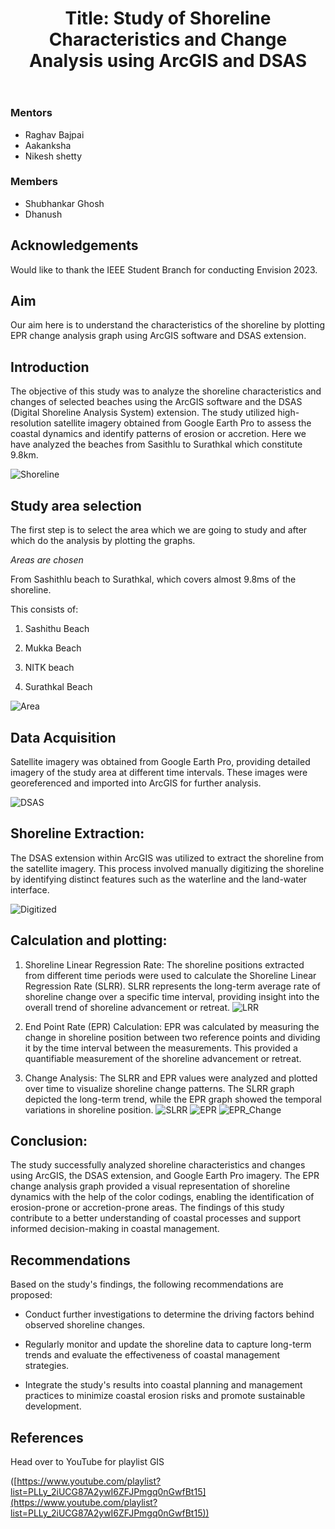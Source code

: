 ﻿---
gmeet: "https://meet.google.com/vou-nhva-jgd"

layout: post


title: "Title: Study of Shoreline Characteristics and Change Analysis using ArcGIS and DSAS"


description: " This project utilized ArcGIS software and the DSAS extension to study shoreline characteristics and changes of some selected beaches."


categories: envision


thumbnail: 2023-05-27-title--study-of-shoreline-characteristics-and-change-analysis-using-arcgis-and-dsas-2023_shoreline.jpeg”


year: 2023


---





### Mentors
- Raghav Bajpai
- Aakanksha
- Nikesh shetty


### Members
- Shubhankar Ghosh
- Dhanush


## Acknowledgements


Would like to thank the IEEE Student Branch for conducting Envision 2023.





## Aim


Our aim here is to understand the characteristics of the shoreline by plotting EPR change analysis graph using ArcGIS software and DSAS extension.








## Introduction





The objective of this study was to analyze the shoreline characteristics and changes of selected beaches using the ArcGIS software and the DSAS (Digital Shoreline Analysis System) extension. The study utilized high-resolution satellite imagery obtained from Google Earth Pro to assess the coastal dynamics and identify patterns of erosion or accretion. Here we have analyzed the beaches from Sasithlu to Surathkal which constitute 9.8km.





![Shoreline](/virtual-expo/assets/img/envision/piston/title--study-of-shoreline-characteristics-and-change-analysis-using-arcgis-and-dsas/shoreline_epr.jpeg)





## Study area selection





The first step is to select the area which we are going to study and after which do the analysis by plotting the graphs.


*Areas are chosen*


From Sashithlu beach to Surathkal, which covers almost 9.8ms of the shoreline.


This consists of:


1) Sashithu Beach


2) Mukka Beach


3) NITK beach


4) Surathkal Beach


![Area](/virtual-expo/assets/img/envision/piston/title--study-of-shoreline-characteristics-and-change-analysis-using-arcgis-and-dsas/area.jpeg)



## Data Acquisition





Satellite imagery was obtained from Google Earth Pro, providing detailed imagery of the study area at different time intervals. These images were georeferenced and imported into ArcGIS for further analysis.


![DSAS](/virtual-expo/assets/img/envision/piston/title--study-of-shoreline-characteristics-and-change-analysis-using-arcgis-and-dsas/dsas2.jpeg)





## Shoreline Extraction:





The DSAS extension within ArcGIS was utilized to extract the shoreline from the satellite imagery. This process involved manually digitizing the shoreline by identifying distinct features such as the waterline and the land-water interface.


![Digitized](/virtual-expo/assets/img/envision/piston/title--study-of-shoreline-characteristics-and-change-analysis-using-arcgis-and-dsas/dsas.jpeg)


## Calculation and plotting:





1) Shoreline Linear Regression Rate: The shoreline positions extracted from different time periods were used to calculate the Shoreline Linear Regression Rate (SLRR). SLRR represents the long-term average rate of shoreline change over a specific time interval, providing insight into the overall trend of shoreline advancement or retreat.
![LRR](/virtual-expo/assets/img/envision/piston/title--study-of-shoreline-characteristics-and-change-analysis-using-arcgis-and-dsas/lrr.jpeg)





2) End Point Rate (EPR) Calculation: EPR was calculated by measuring the change in shoreline position between two reference points and dividing it by the time interval between the measurements. This provided a quantifiable measurement of the shoreline advancement or retreat.





3) Change Analysis: The SLRR and EPR values were analyzed and plotted over time to visualize shoreline change patterns. The SLRR graph depicted the long-term trend, while the EPR graph showed the temporal variations in shoreline position.
![SLRR](/virtual-expo/assets/img/envision/piston/title--study-of-shoreline-characteristics-and-change-analysis-using-arcgis-and-dsas/slrr.jpeg)
![EPR](/virtual-expo/assets/img/envision/piston/title--study-of-shoreline-characteristics-and-change-analysis-using-arcgis-and-dsas/epr.jpeg)
![EPR_Change](/virtual-expo/assets/img/envision/piston/title--study-of-shoreline-characteristics-and-change-analysis-using-arcgis-and-dsas/epr_change.jpeg)







## Conclusion:



The study successfully analyzed shoreline characteristics and changes using ArcGIS, the DSAS extension, and Google Earth Pro imagery. The EPR change analysis graph provided a visual representation of shoreline dynamics with the help of the color codings, enabling the identification of erosion-prone or accretion-prone areas. The findings of this study contribute to a better understanding of coastal processes and support informed decision-making in coastal management.






## Recommendations


Based on the study's findings, the following recommendations are proposed:


- Conduct further investigations to determine the driving factors behind observed shoreline changes.


- Regularly monitor and update the shoreline data to capture long-term trends and evaluate the effectiveness of coastal management strategies.


- Integrate the study's results into coastal planning and management practices to minimize coastal erosion risks and promote sustainable development.


## References





Head over to YouTube for playlist GIS


([https://www.youtube.com/playlist?list=PLLy_2iUCG87A2ywI6ZFJPmgq0nGwfBt15](https://www.youtube.com/playlist?list=PLLy_2iUCG87A2ywI6ZFJPmgq0nGwfBt15))